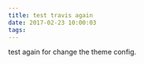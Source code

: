 ```yaml
---
title: test travis again
date: 2017-02-23 10:00:03
tags:
---
```



test again for change the theme config.
